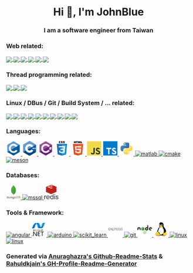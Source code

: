 <h1 align="center">Hi 👋, I'm JohnBlue</h1>
<h3 align="center">I am a software engineer from Taiwan</h3>



<h3 align="left">Web related:</h3>

<a href="https://github.com/JohnBlue-git/HowToBoostAsio">
  <img align="center" src="https://github-readme-stats.vercel.app/api/pin/?username=JohnBlue-git&repo=HowToBoostAsio" />
</a>
<a href="https://github.com/JohnBlue-git/BoostAsioWebApi-VersionOne">
  <img align="center" src="https://github-readme-stats.vercel.app/api/pin/?username=JohnBlue-git&repo=BoostAsioWebApi-VersionOne" />
</a>
<a href="https://github.com/JohnBlue-git/NodejsWebApi-VersionOne">
  <img align="center" src="https://github-readme-stats.vercel.app/api/pin/?username=JohnBlue-git&repo=NodejsWebApi-VersionOne" />
</a>
<a href="https://github.com/JohnBlue-git/NodejsWebApi-VersionZero">
  <img align="center" src="https://github-readme-stats.vercel.app/api/pin/?username=JohnBlue-git&repo=NodejsWebApi-VersionZero" />
</a>
<a href="https://github.com/JohnBlue-git/PlayerRecordWebApi">
  <img align="center" src="https://github-readme-stats.vercel.app/api/pin/?username=JohnBlue-git&repo=PlayerRecordWebApi" />
</a>
<a href="https://github.com/JohnBlue-git/ChessBoardGameWeb">
  <img align="center" src="https://github-readme-stats.vercel.app/api/pin/?username=JohnBlue-git&repo=ChessBoardGameWeb" />
</a>



<h3 align="left">Thread programming related:</h3>

<a href="https://github.com/JohnBlue-git/ConcurrencyDemo">
  <img align="center" src="https://github-readme-stats.vercel.app/api/pin/?username=JohnBlue-git&repo=ConcurrencyDemo" />
</a>
<a href="https://github.com/JohnBlue-git/Transmission-Speed-Test">
  <img align="center" src="https://github-readme-stats.vercel.app/api/pin/?username=JohnBlue-git&repo=Transmission-Speed-Test" />
</a>
<a href="https://github.com/JohnBlue-git/Process-Thread-Sync_Note">
  <img align="center" src="https://github-readme-stats.vercel.app/api/pin/?username=JohnBlue-git&repo=Process-Thread-Sync_Note" />
</a>



<h3 align="left">Linux / DBus / Git / Build System / ... related:</h3>

<a href="https://github.com/JohnBlue-git/Linux_Note">
  <img align="center" src="https://github-readme-stats.vercel.app/api/pin/?username=JohnBlue-git&repo=Linux_Note" />
</a>
<a href="https://github.com/JohnBlue-git/Systemctl_Note">
  <img align="center" src="https://github-readme-stats.vercel.app/api/pin/?username=JohnBlue-git&repo=Systemctl_Note" />
</a>
<a href="https://github.com/JohnBlue-git/Git_Note">
  <img align="center" src="https://github-readme-stats.vercel.app/api/pin/?username=JohnBlue-git&repo=Git_Note" />
</a>
<a href="https://github.com/JohnBlue-git/HowToRepoGit">
  <img align="center" src="https://github-readme-stats.vercel.app/api/pin/?username=JohnBlue-git&repo=HowToRepoGit" />
</a>
<a href="https://github.com/JohnBlue-git/BuildSystem_Note">
  <img align="center" src="https://github-readme-stats.vercel.app/api/pin/?username=JohnBlue-git&repo=BuildSystem_Note" />
</a>
<a href="https://github.com/JohnBlue-git/HowToYocto">
  <img align="center" src="https://github-readme-stats.vercel.app/api/pin/?username=JohnBlue-git&repo=HowToYocto" />
</a>
<a href="https://github.com/JohnBlue-git/HowToSDBusPlus">
  <img align="center" src="https://github-readme-stats.vercel.app/api/pin/?username=JohnBlue-git&repo=HowToSDBusPlus" />
</a>
<a href="https://github.com/JohnBlue-git/HowToDBus">
  <img align="center" src="https://github-readme-stats.vercel.app/api/pin/?username=JohnBlue-git&repo=HowToDBus" />
</a>
<a href="https://github.com/JohnBlue-git/GetServiceStatus">
  <img align="center" src="https://github-readme-stats.vercel.app/api/pin/?username=JohnBlue-git&repo=GetServiceStatus" />
</a>
<a href="https://github.com/JohnBlue-git/MyTarPackageScript">
  <img align="center" src="https://github-readme-stats.vercel.app/api/pin/?username=JohnBlue-git&repo=MyTarPackageScript" />
</a>




<h3 align="left">Languages:</h3>
<p align="left">
    <a href="https://www.cprogramming.com/" target="_blank" rel="noreferrer">
        <img src="https://raw.githubusercontent.com/devicons/devicon/master/icons/c/c-original.svg" alt="c" width="40" height="40"/>
    </a>
    <a href="https://www.w3schools.com/cpp/" target="_blank" rel="noreferrer">
        <img src="https://raw.githubusercontent.com/devicons/devicon/master/icons/cplusplus/cplusplus-original.svg" alt="cplusplus" width="40" height="40"/>
    </a>
    <a href="https://www.w3schools.com/cs/" target="_blank" rel="noreferrer">
        <img src="https://raw.githubusercontent.com/devicons/devicon/master/icons/csharp/csharp-original.svg" alt="csharp" width="40" height="40"/>
    </a>
    <a href="https://www.w3schools.com/css/" target="_blank" rel="noreferrer">
        <img src="https://raw.githubusercontent.com/devicons/devicon/master/icons/css3/css3-original-wordmark.svg" alt="css3" width="40" height="40"/>
    </a>
    <a href="https://www.w3.org/html/" target="_blank" rel="noreferrer">
        <img src="https://raw.githubusercontent.com/devicons/devicon/master/icons/html5/html5-original-wordmark.svg" alt="html5" width="40" height="40"/>
    </a>
    <a href="https://developer.mozilla.org/en-US/docs/Web/JavaScript" target="_blank" rel="noreferrer">
        <img src="https://raw.githubusercontent.com/devicons/devicon/master/icons/javascript/javascript-original.svg" alt="javascript" width="40" height="40"/>
    </a>
    <a href="https://www.typescriptlang.org/" target="_blank" rel="noreferrer">
        <img src="https://raw.githubusercontent.com/devicons/devicon/master/icons/typescript/typescript-original.svg" alt="typescript" width="40" height="40"/>
    </a>
    <a href="https://www.python.org" target="_blank" rel="noreferrer">
        <img src="https://raw.githubusercontent.com/devicons/devicon/master/icons/python/python-original.svg" alt="python" width="40" height="40"/>
    </a>
    <a href="https://www.mathworks.com/" target="_blank" rel="noreferrer">
        <img src="https://upload.wikimedia.org/wikipedia/commons/2/21/Matlab_Logo.png" alt="matlab" width="40" height="40"/>
    </a>
    <a href="https://cmake.org/" target="_blank" rel="noreferrer">
        <img src="https://cmake.org/wp-content/uploads/2023/08/CMake-Logo.svg" alt="cmake" width="120" height="40"/>
    </a>
    <a href="https://mesonbuild.com/" target="_blank" rel="noreferrer">
        <img src="https://mesonbuild.com/assets/images/meson_logo.png" alt="meson" width="40" height="40"/>
    </a>
</p>

<h3 align="left">Databases:</h3>
<p align="left">
    <a href="https://www.mongodb.com/" target="_blank" rel="noreferrer">     <img src="https://raw.githubusercontent.com/devicons/devicon/master/icons/mongodb/mongodb-original-wordmark.svg" alt="mongodb" width="40" height="40"/>
    </a>
    <a href="https://www.microsoft.com/en-us/sql-server" target="_blank" rel="noreferrer">
        <img src="https://www.svgrepo.com/show/303229/microsoft-sql-server-logo.svg" alt="mssql" width="40" height="40"/>
    </a>
    <a href="https://redis.io" target="_blank" rel="noreferrer">
        <img src="https://raw.githubusercontent.com/devicons/devicon/master/icons/redis/redis-original-wordmark.svg" alt="redis" width="40" height="40"/>
    </a>
</p>

<h3 align="left">Tools & Framework:</h3>
<p align="left">
<p align="left">
    <a href="https://angular.io" target="_blank" rel="noreferrer">
        <img src="https://angular.io/assets/images/logos/angular/angular.svg" alt="angular" width="40" height="40"/>
    </a>
    <a href="https://dotnet.microsoft.com/" target="_blank" rel="noreferrer">
        <img src="https://raw.githubusercontent.com/devicons/devicon/master/icons/dot-net/dot-net-original-wordmark.svg" alt="dotnet" width="40" height="40"/>
    </a>
    <a href="https://www.arduino.cc/" target="_blank" rel="noreferrer">     <img src="https://cdn.worldvectorlogo.com/logos/arduino-1.svg" alt="arduino" width="40" height="40"/>
    </a>
    <a href="https://scikit-learn.org/" target="_blank" rel="noreferrer">
        <img src="https://upload.wikimedia.org/wikipedia/commons/0/05/Scikit_learn_logo_small.svg" alt="scikit_learn" width="40" height="40"/>
    </a>
    <a href="https://expressjs.com" target="_blank" rel="noreferrer">     <img src="https://raw.githubusercontent.com/devicons/devicon/master/icons/express/express-original-wordmark.svg" alt="express" width="40" height="40"/>
    </a>
    <a href="https://git-scm.com/" target="_blank" rel="noreferrer">
        <img src="https://www.vectorlogo.zone/logos/git-scm/git-scm-icon.svg" alt="git" width="40" height="40"/>
    </a>
    <a href="https://nodejs.org" target="_blank" rel="noreferrer">
        <img src="https://raw.githubusercontent.com/devicons/devicon/master/icons/nodejs/nodejs-original-wordmark.svg" alt="nodejs" width="40" height="40"/>
    </a>
    <a href="https://www.linux.org/" target="_blank" rel="noreferrer">
        <img src="https://raw.githubusercontent.com/devicons/devicon/master/icons/linux/linux-original.svg" alt="linux" width="40" height="40"/>
    </a>
    <a href="https://www.yoctoproject.org/" target="_blank" rel="noreferrer">
        <img src="https://www.yoctoproject.org/wp-content/uploads/sites/32/2023/09/YoctoProject_Logo_RGB_White_small.svg" alt="linux" width="40" height="40"/>
    </a>
    <a href="https://github.com/openbmc/" target="_blank" rel="noreferrer">
        <img src="https://avatars.githubusercontent.com/u/13670043?s=200&v=4" alt="linux" width="40" height="40"/>
    </a>
</p>

<h3 align="left">
    Generated via
    <a href="https://github.com/anuraghazra/github-readme-stats" target="_blank" rel="noreferrer">Anuraghazra's Github-Readme-Stats</a>
     & 
    <a href="https://rahuldkjain.github.io/gh-profile-readme-generator" target="_blank" rel="noreferrer">Rahuldkjain's GH-Profile-Readme-Generator</a>
</h3>
